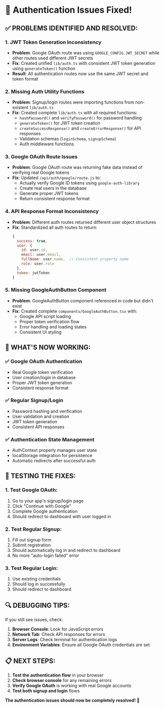 # 🔧 Authentication Issues Fixed!

## ✅ **PROBLEMS IDENTIFIED AND RESOLVED:**

### **1. JWT Token Generation Inconsistency**
- **Problem**: Google OAuth route was using `GOOGLE_CONFIG.JWT_SECRET` while other routes used different JWT secrets
- **Fix**: Created unified `lib/auth.ts` with consistent JWT token generation using `generateToken()` function
- **Result**: All authentication routes now use the same JWT secret and token format

### **2. Missing Auth Utility Functions**
- **Problem**: Signup/login routes were importing functions from non-existent `lib/auth.ts`
- **Fix**: Created complete `lib/auth.ts` with all required functions:
  - `hashPassword()` and `verifyPassword()` for password handling
  - `generateToken()` for JWT token creation
  - `createSuccessResponse()` and `createErrorResponse()` for API responses
  - Validation schemas (`loginSchema`, `signupSchema`)
  - Auth middleware functions

### **3. Google OAuth Route Issues**
- **Problem**: Google OAuth route was returning fake data instead of verifying real Google tokens
- **Fix**: Updated `/api/auth/google/route.js` to:
  - Actually verify Google ID tokens using `google-auth-library`
  - Create real users in the database
  - Generate proper JWT tokens
  - Return consistent response format

### **4. API Response Format Inconsistency**
- **Problem**: Different auth routes returned different user object structures
- **Fix**: Standardized all auth routes to return:
  ```javascript
  {
    success: true,
    user: {
      id: user.id,
      email: user.email,
      fullName: user.name,  // Consistent property name
      role: user.role
    },
    token: jwtToken
  }
  ```

### **5. Missing GoogleAuthButton Component**
- **Problem**: GoogleAuthButton component referenced in code but didn't exist
- **Fix**: Created complete `components/GoogleAuthButton.tsx` with:
  - Google API script loading
  - Proper token verification flow
  - Error handling and loading states
  - Consistent UI styling

## 🚀 **WHAT'S NOW WORKING:**

### **✅ Google OAuth Authentication**
- Real Google token verification
- User creation/login in database
- Proper JWT token generation
- Consistent response format

### **✅ Regular Signup/Login**
- Password hashing and verification
- User validation and creation
- JWT token generation
- Consistent API responses

### **✅ Authentication State Management**
- AuthContext properly manages user state
- localStorage integration for persistence
- Automatic redirects after successful auth

## 🧪 **TESTING THE FIXES:**

### **1. Test Google OAuth:**
1. Go to your app's signup/login page
2. Click "Continue with Google"
3. Complete Google authentication
4. Should redirect to dashboard with user logged in

### **2. Test Regular Signup:**
1. Fill out signup form
2. Submit registration
3. Should automatically log in and redirect to dashboard
4. No more "auto-login failed" error

### **3. Test Regular Login:**
1. Use existing credentials
2. Should log in successfully
3. Should redirect to dashboard

## 🔍 **DEBUGGING TIPS:**

If you still see issues, check:

1. **Browser Console**: Look for JavaScript errors
2. **Network Tab**: Check API responses for errors
3. **Server Logs**: Check terminal for authentication logs
4. **Environment Variables**: Ensure all Google OAuth credentials are set

## 📋 **NEXT STEPS:**

1. **Test the authentication flow** in your browser
2. **Check browser console** for any remaining errors
3. **Verify Google OAuth** is working with real Google accounts
4. **Test both signup and login** flows

**The authentication issues should now be completely resolved!** 🎉
